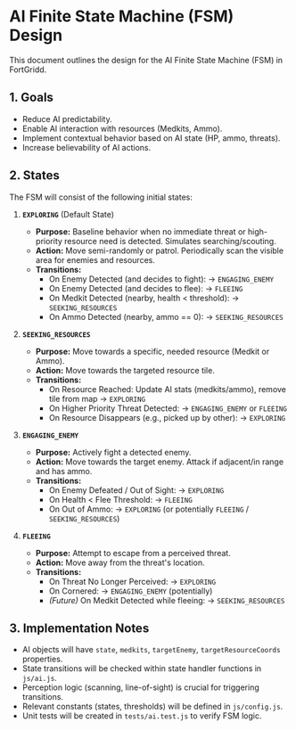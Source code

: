 # AI Finite State Machine (FSM) Design

This document outlines the design for the AI Finite State Machine (FSM) in FortGridd.

## 1. Goals

*   Reduce AI predictability.
*   Enable AI interaction with resources (Medkits, Ammo).
*   Implement contextual behavior based on AI state (HP, ammo, threats).
*   Increase believability of AI actions.

## 2. States

The FSM will consist of the following initial states:

1.  **`EXPLORING`** (Default State)
    *   **Purpose:** Baseline behavior when no immediate threat or high-priority resource need is detected. Simulates searching/scouting.
    *   **Action:** Move semi-randomly or patrol. Periodically scan the visible area for enemies and resources.
    *   **Transitions:**
        *   On Enemy Detected (and decides to fight): -> `ENGAGING_ENEMY`
        *   On Enemy Detected (and decides to flee): -> `FLEEING`
        *   On Medkit Detected (nearby, health < threshold): -> `SEEKING_RESOURCES`
        *   On Ammo Detected (nearby, ammo == 0): -> `SEEKING_RESOURCES`

2.  **`SEEKING_RESOURCES`**
    *   **Purpose:** Move towards a specific, needed resource (Medkit or Ammo).
    *   **Action:** Move towards the targeted resource tile.
    *   **Transitions:**
        *   On Resource Reached: Update AI stats (medkits/ammo), remove tile from map -> `EXPLORING`
        *   On Higher Priority Threat Detected: -> `ENGAGING_ENEMY` or `FLEEING`
        *   On Resource Disappears (e.g., picked up by other): -> `EXPLORING`

3.  **`ENGAGING_ENEMY`**
    *   **Purpose:** Actively fight a detected enemy.
    *   **Action:** Move towards the target enemy. Attack if adjacent/in range and has ammo.
    *   **Transitions:**
        *   On Enemy Defeated / Out of Sight: -> `EXPLORING`
        *   On Health < Flee Threshold: -> `FLEEING`
        *   On Out of Ammo: -> `EXPLORING` (or potentially `FLEEING` / `SEEKING_RESOURCES`)

4.  **`FLEEING`**
    *   **Purpose:** Attempt to escape from a perceived threat.
    *   **Action:** Move away from the threat's location.
    *   **Transitions:**
        *   On Threat No Longer Perceived: -> `EXPLORING`
        *   On Cornered: -> `ENGAGING_ENEMY` (potentially)
        *   *(Future)* On Medkit Detected while fleeing: -> `SEEKING_RESOURCES`

## 3. Implementation Notes

*   AI objects will have `state`, `medkits`, `targetEnemy`, `targetResourceCoords` properties.
*   State transitions will be checked within state handler functions in `js/ai.js`.
*   Perception logic (scanning, line-of-sight) is crucial for triggering transitions.
*   Relevant constants (states, thresholds) will be defined in `js/config.js`.
*   Unit tests will be created in `tests/ai.test.js` to verify FSM logic.
